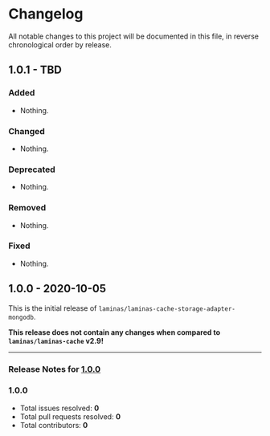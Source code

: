 # Changelog

All notable changes to this project will be documented in this file, in reverse chronological order by release.

## 1.0.1 - TBD

### Added

- Nothing.

### Changed

- Nothing.

### Deprecated

- Nothing.

### Removed

- Nothing.

### Fixed

- Nothing.

## 1.0.0 - 2020-10-05

This is the initial release of `laminas/laminas-cache-storage-adapter-mongodb`.

 **This release does not contain any changes when compared to `laminas/laminas-cache` v2.9!** 



-----

### Release Notes for [1.0.0](https://github.com/laminas/laminas-cache-storage-adapter-mongodb/milestone/1)



### 1.0.0

- Total issues resolved: **0**
- Total pull requests resolved: **0**
- Total contributors: **0**

